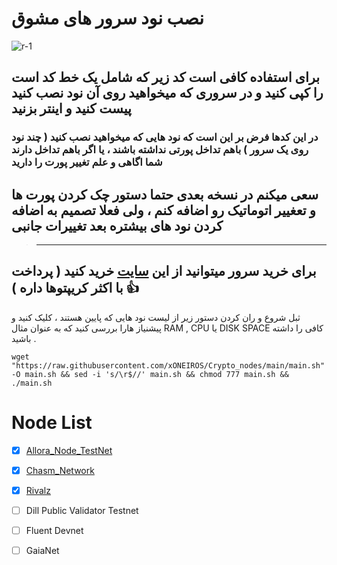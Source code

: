 # نصب نود سرور های مشوق 
![r-1](https://github.com/user-attachments/assets/3f231639-3b2d-461f-8d08-55bacc2dc96d)

## برای استفاده کافی است کد زیر که شامل یک خط کد است را کپی کنید و در سروری که میخواهید روی آن نود نصب کنید پیست کنید و اینتر بزنید

### در این کدها فرض بر این است که نود هایی که میخواهید نصب کنید ( چند نود روی یک سرور ) باهم تداخل پورتی نداشته باشند ، یا اگر باهم تداخل دارند شما اگاهی و علم تغییر پورت را دارید 
## سعی میکنم در نسخه بعدی حتما دستور چک کردن پورت ها و تعغییر اتوماتیک رو اضافه کنم ، ولی فعلا تصمیم به اضافه کردن نود های بیشتره بعد تغییرات جانبی
> ----------------------------------
## برای خرید سرور میتوانید از این [سایت](https://aeza.net/?ref=413265) خرید کنید ( پرداخت با اکثر کریپتوها داره ) :+1:

ثبل شروع و ران کردن دستور زیر از لیست نود هایی که پایین هستند ، کلیک کنید و پیشنیاز هارا بررسی کنید که به عنوان مثال RAM , CPU یا DISK SPACE کافی را داشته باشید . 
```
wget "https://raw.githubusercontent.com/xONEIROS/Crypto_nodes/main/main.sh" -O main.sh && sed -i 's/\r$//' main.sh && chmod 777 main.sh && ./main.sh
```

# Node List
- [x] [Allora_Node_TestNet](https://github.com/xONEIROS/Crypto_nodes/tree/main/Allora_Node_TestNet)
- [x] [Chasm_Network](https://github.com/xONEIROS/Crypto_nodes/tree/main/Chasm_Network)
- [x] [Rivalz](https://github.com/xONEIROS/Rivalz-CLI)
- [ ] Dill Public Validator Testnet
- [ ] Fluent Devnet
- [ ] GaiaNet

